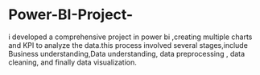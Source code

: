 # Power-BI-Project-
i developed a comprehensive project in power bi ,creating multiple charts and KPI  to analyze the data.this process involved several stages,include Business understanding,Data understanding, data preprocessing , data cleaning, and finally data visualization.  

